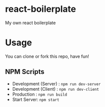 # react-boilerplate
My own react boilerplate 

# Usage
You can clone or fork this repo, have fun!

## NPM Scripts
- Development (Server) : `npm run dev-server`
- Development (Client) : `npm run dev-client`
- Production : `npm run build`
- Start Server: `npm start`
